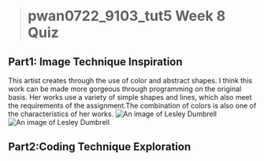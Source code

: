 ># pwan0722_9103_tut5 Week 8 Quiz 




## **Part1: Image Technique Inspiration**
This artist creates through the use of color and abstract shapes. I think this work can be made more gorgeous through programming on the original basis. Her works use a variety of simple shapes and lines, which also meet the requirements of the assignment.The combination of colors is also one of the characteristics of her works.
![An image of Lesley Dumbrell](assets/Lesley%20Dumbrell%20.png)
![An image of Lesley Dumbrell](assets/Lesley%20Dumbrell%201.png)

## **Part2:Coding Technique Exploration**

